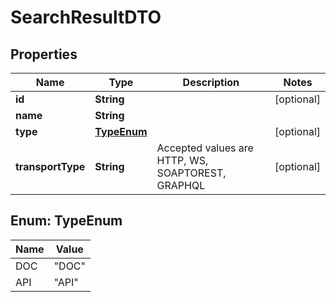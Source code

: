 
# SearchResultDTO

## Properties
Name | Type | Description | Notes
------------ | ------------- | ------------- | -------------
**id** | **String** |  |  [optional]
**name** | **String** |  | 
**type** | [**TypeEnum**](#TypeEnum) |  |  [optional]
**transportType** | **String** | Accepted values are HTTP, WS, SOAPTOREST, GRAPHQL |  [optional]


<a name="TypeEnum"></a>
## Enum: TypeEnum
Name | Value
---- | -----
DOC | &quot;DOC&quot;
API | &quot;API&quot;



